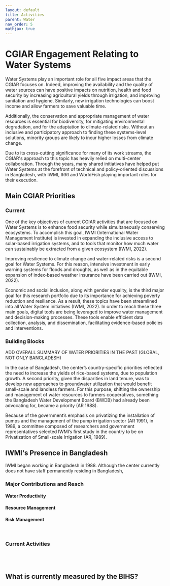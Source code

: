 ```yaml
---
layout: default
title: Activities
parent: Water
nav_order: 5
mathjax: true
---
```


# CGIAR Engagement Relating to Water Systems
Water Systems play an important role for all five impact areas that the CGIAR focuses on. Indeed, improving the availability and the quality of water sources can have positive impacts on nutrition, health and food security by increasing agricultural yields through irrigation, and improving sanitation and hygiene. Similarly, new irrigation technologies can boost income and allow farmers to save valuable time. 

Additionally, the conservation and appropriate management of water resources is essential for biodiversity, for mitigating environmental degradation, and for the adaptation to climate-related risks. Without an inclusive and participatory approach to finding these systems-level solutions, minority groups are likely to incur higher losses from climate change.

Due to its cross-cutting significance for many of its work streams, the CGIAR's approach to this topic has heavily relied on multi-center collaboration. Through the years, many shared initiatives have helped put Water Systems at the forefront of technical and policy-oriented discussions in Bangladesh, with IWMI, IRRI and WorldFish playing important roles for their execution.

## Main CGIAR Priorities
### Current
One of the key objectives of current CGIAR activities that are focused on Water Systems is to enhance food security while simultaneously conserving ecosystems. To accomplish this goal, IWMI (International Water Management Institute) is invested in expanding the inclusive access to solar-based irrigation systems, and to tools that monitor how much water can sustainably be extracted from a given ecosystem (IWMI, 2022).

Improving resilience to climate change and water-related risks is a second goal for Water Systems. For this reason, intensive investment in early warning systems for floods and droughts, as well as in the equitable expansion of index-based weather insurance have been carried out (IWMI, 2022).

Economic and social inclusion, along with gender equality, is the third major goal for this research portfolio due to its importance for achieving poverty reduction and resiliance. As a result, these topics have been streamlined into all Water System initiatives (IWMI, 2022). In order to reach these three main goals, digital tools are being leveraged to improve water management and decision-making processes. These tools enable efficient data collection, analysis, and dissemination, facilitating evidence-based policies and interventions.


### Building Blocks

ADD OVERALL SUMMARY OF WATER PRIORITIES IN THE PAST (GLOBAL, NOT ONLY BANGLADESH)


In the case of Bangladesh, the center’s country-specific priorities reflected the need to increase the yields of rice-based systems, due to population growth. A second priority, given the disparities in land tenure, was to develop new approaches to groundwater utilization that would benefit small-scale and landless farmers. For this purpose, shifting the ownership and management of water resources to farmers cooperatives, something the Bangladesh Water Development Board (BWDB) had already been advocating for, became a priority (AR 1988).

Because of the government’s emphasis on privatizing the installation of pumps and the management of the pump irrigation sector (AR 1991), in 1989, a committee composed of researchers and government representatives selected IWMI’s first study in the country to be on Privatization of Small-scale Irrigation (AR, 1989). 

## IWMI's Presence in Bangladesh

IWMI began working in Bangladesh in 1988. Although the center currently does not have staff permanently residing in Bangladesh, 

### Major Contributions and Reach


#### <b>Water Productivity</b>


#### <b>Resource Management</b>


#### <b>Risk Management</b>


<br>



### Current Activities


<br>
<br>



## What is currently measured by the BIHS?
